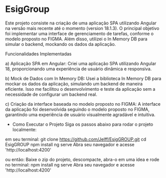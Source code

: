 # EsigGroup

Este projeto consiste na criação de uma aplicação SPA utilizando Angular na versão mais recente até o momento (version 18.1.3). O principal objetivo foi implementar uma interface de gerenciamento de tarefas, conforme o modelo proposto no FIGMA. Além disso, utilizei o In Memory DB para simular o backend, mockando os dados da aplicação.

Funcionalidades Implementadas

a) Aplicação SPA em Angular:
Criei uma aplicação SPA utilizando Angular 18, proporcionando uma experiência de usuário dinâmica e responsiva.

b) Mock de Dados com In Memory DB:
Usei a biblioteca In Memory DB para mockar os dados da aplicação, simulando um backend de maneira eficiente. Isso me facilitou o desenvolvimento e teste da aplicação sem a necessidade de configurar um backend real.

c) Criação da interface baseada no modelo proposto no FIGMA:
A interface da aplicação foi desenvolvida seguindo o modelo proposto no FIGMA, garantindo uma experiência de usuário visualmente agradável e intuitiva.

- Como Executar o Projeto
Siga os passos abaixo para rodar o projeto localmente:

em seu terminal: 
git clone https://github.com/Jelff/EsigGROUP.git
cd EsigGROUP
npm install
ng serve
Abra seu navegador e acesse 'http://localhost:4200'

ou então: 
Baixe o zip do projeto, descompacte, abra-o em uma idea e rode no terminal:
npm install 
ng serve 
Abra seu navegador e acesse 'http://localhost:4200'

